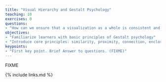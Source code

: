```yaml
---
title: "Visual Hierarchy and Gestalt Psychology"
teaching: 10
exercises: 0
questions:
- "How can we ensure that a visualization as a whole is consistent and presents information clearly?"
objectives:
- "Familiarize learners with basic principles of Gestalt psychology"
- "Introduce core principles: similarity, proximity, connection, enclosure, interpolation, completion"
keypoints:
- "First key point. Brief Answer to questions. (FIXME)"
---
```

FIXME

{% include links.md %}


